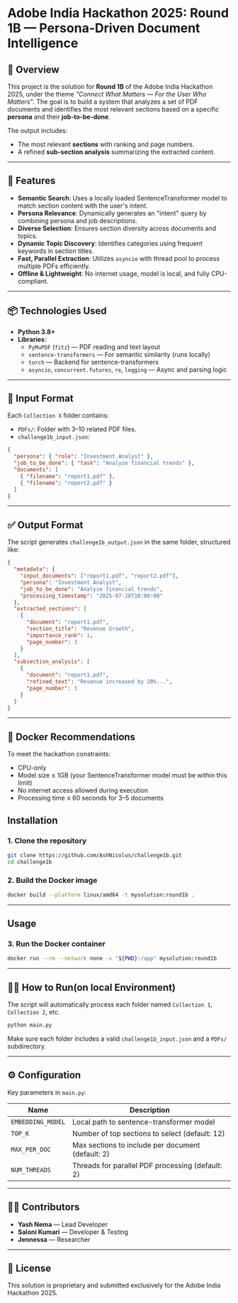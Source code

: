 
# Adobe India Hackathon 2025: Round 1B — Persona-Driven Document Intelligence

## 🧠 Overview

This project is the solution for **Round 1B** of the Adobe India Hackathon 2025, under the theme _"Connect What Matters — For the User Who Matters"_. The goal is to build a system that analyzes a set of PDF documents and identifies the most relevant sections based on a specific **persona** and their **job-to-be-done**.

The output includes:
- The most relevant **sections** with ranking and page numbers.
- A refined **sub-section analysis** summarizing the extracted content.

---

## 🚀 Features

- **Semantic Search**: Uses a locally loaded SentenceTransformer model to match section content with the user's intent.
- **Persona Relevance**: Dynamically generates an "intent" query by combining persona and job descriptions.
- **Diverse Selection**: Ensures section diversity across documents and topics.
- **Dynamic Topic Discovery**: Identifies categories using frequent keywords in section titles.
- **Fast, Parallel Extraction**: Utilizes `asyncio` with thread pool to process multiple PDFs efficiently.
- **Offline & Lightweight**: No internet usage, model is local, and fully CPU-compliant.

---

## 📦 Technologies Used

- **Python 3.8+**
- **Libraries**:
  - `PyMuPDF` (`fitz`) — PDF reading and text layout
  - `sentence-transformers` — For semantic similarity (runs locally)
  - `torch` — Backend for sentence-transformers
  - `asyncio`, `concurrent.futures`, `re`, `logging` — Async and parsing logic

---

## 📂 Input Format

Each `Collection X` folder contains:

- `PDFs/`: Folder with 3–10 related PDF files.
- `challenge1b_input.json`:
```json
{
  "persona": { "role": "Investment Analyst" },
  "job_to_be_done": { "task": "Analyze financial trends" },
  "documents": [
    { "filename": "report1.pdf" },
    { "filename": "report2.pdf" }
  ]
}
```

---

## ✅ Output Format

The script generates `challenge1b_output.json` in the same folder, structured like:

```json
{
  "metadata": {
    "input_documents": ["report1.pdf", "report2.pdf"],
    "persona": "Investment Analyst",
    "job_to_be_done": "Analyze financial trends",
    "processing_timestamp": "2025-07-28T10:00:00"
  },
  "extracted_sections": [
    {
      "document": "report1.pdf",
      "section_title": "Revenue Growth",
      "importance_rank": 1,
      "page_number": 3
    }
  ],
  "subsection_analysis": [
    {
      "document": "report1.pdf",
      "refined_text": "Revenue increased by 20%...",
      "page_number": 3
    }
  ]
}
```

---

## 🐳 Docker Recommendations

To meet the hackathon constraints:

- CPU-only
- Model size ≤ 1GB (your SentenceTransformer model must be within this limit)
- No internet access allowed during execution
- Processing time ≤ 60 seconds for 3–5 documents


## Installation

### 1. Clone the repository

```bash
git clone https://github.com/AshNicolus/challenge1b.git
cd challenge1b
```

### 2. Build the Docker image

```bash
docker build --platform linux/amd64 -t mysolution:round1b .
```

---

## Usage

### 3. Run the Docker container

```bash
docker run --rm --network none -v "${PWD}:/app" mysolution:round1b
```

---

## 🏃‍♂️ How to Run(on local Environment)

The script will automatically process each folder named `Collection 1`, `Collection 2`, etc.

```bash
python main.py
```

Make sure each folder includes a valid `challenge1b_input.json` and a `PDFs/` subdirectory.

---

## ⚙️ Configuration

Key parameters in `main.py`:

| Name              | Description                                      |
|-------------------|--------------------------------------------------|
| `EMBEDDING_MODEL` | Local path to sentence-transformer model         |
| `TOP_K`           | Number of top sections to select (default: 12)   |
| `MAX_PER_DOC`     | Max sections to include per document (default: 2)|
| `NUM_THREADS`     | Threads for parallel PDF processing (default: 2) |

---

## 👨‍💻 Contributors

- **Yash Nema** — Lead Developer
- **Saloni Kumari** — Developer & Testing
- **Jennessa** — Researcher

---

## 📄 License

This solution is proprietary and submitted exclusively for the Adobe India Hackathon 2025. 

